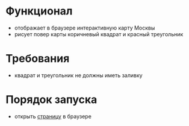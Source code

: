 # Функционал
* отображает в браузере интерактивную карту Москвы
* рисует повер карты коричневый квадрат и красный треугольник
 
# Требования
* квадрат и треугольник не должны иметь заливку

# Порядок запуска
* открыть [страницу](http://lmasikl.github.io/ya-maps-api/) в браузере
